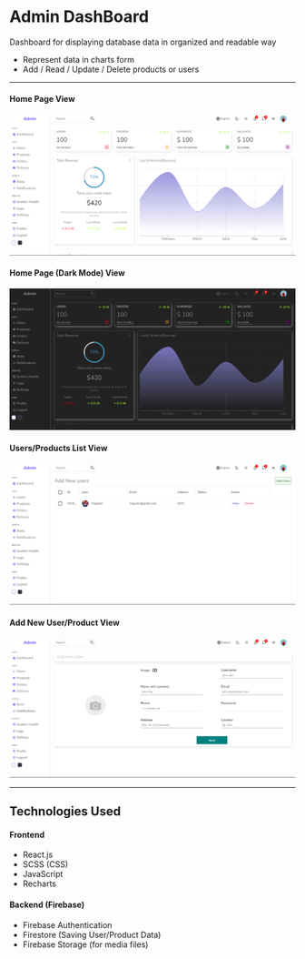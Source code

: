 # Admin DashBoard

Dashboard for displaying database data in organized and readable way
* Represent data in charts form
* Add / Read / Update / Delete products or users

*******************************************

#### Home Page View
![DashboardImage](./images/appSS.png)
#### Home Page (Dark Mode) View
![DashboardImage](./images/appSS2.png)
#### Users/Products List View
![DashboardImage](./images/appSS3.png)
#### Add New User/Product View
![DashboardImage](./images/appSS4.png)

*******************************************

## Technologies Used
#### Frontend
* React.js
* SCSS (CSS)
* JavaScript
* Recharts

#### Backend (Firebase)
* Firebase Authentication
* Firestore (Saving User/Product Data)
* Firebase Storage (for media files)
